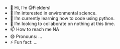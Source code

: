 - 👋 Hi, I’m @Fieldersl
- 👀 I’m interested in environmental science.
- 🌱 I’m currently learning how to code using python.
- 💞️ I’m looking to collaborate on nothing at this time.
- 📫 How to reach me NA
- 😄 Pronouns: ...
- ⚡ Fun fact: ...

<!---
Fieldersl/Fieldersl is a ✨ special ✨ repository because its `README.md` (this file) appears on your GitHub profile.
You can click the Preview link to take a look at your changes.
--->
